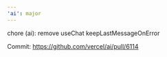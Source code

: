 ```yaml
---
'ai': major
---
```


chore (ai): remove useChat keepLastMessageOnError

Commit: https://github.com/vercel/ai/pull/6114
